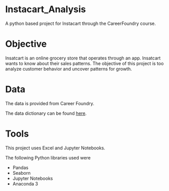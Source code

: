 # Instacart_Analysis
A python based project for Instacart through the CareerFoundry course.

# Objective
Insatcart is an online grocery store that operates through an app. Insatcart wants to know about their sales patterns. The objective of this project is too analyze customer behavior and uncover patterns for growth.

# Data
The data is provided from Career Foundry.

The data dictionary can be found [here](https://github.com/isabelg09/Instacart_Analysis/files/9481665/Data.Dictionary.pdf).

# Tools
This project uses Excel and Jupyter Notebooks.

The following Python libraries used were

- Pandas
- Seaborn
- Jupyter Notebooks
- Anaconda 3
